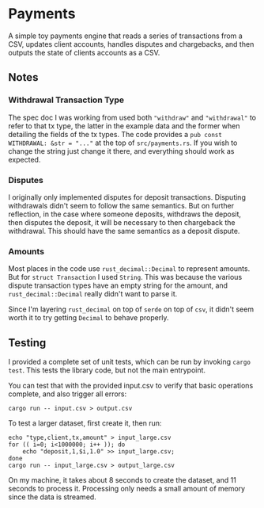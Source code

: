 # Payments
A simple toy payments engine that reads a series of transactions from a CSV, updates client accounts, handles disputes and chargebacks, and then outputs the state of clients accounts as a CSV.

## Notes

### Withdrawal Transaction Type
The spec doc I was working from used both ```"withdraw"``` and ```"withdrawal"``` to refer to that tx type, the latter in the example data and the former when detailing the fields of the tx types.  The code provides a ```pub const WITHDRAWAL: &str = "..."``` at the top of ```src/payments.rs```.  If you wish to change the string just change it there, and everything should work as expected.

### Disputes
I originally only implemented disputes for deposit transactions.  Disputing withdrawals didn't seem to follow the same semantics.  But on further reflection, in the case where someone deposits, withdraws the deposit, then disputes the deposit, it will be necessary to then chargeback the withdrawal.  This should have the same semantics as a deposit dispute.

### Amounts
Most places in the code use ```rust_decimal::Decimal``` to represent amounts.  But for ```struct Transaction``` I used ```String```.  This was because the various dispute transaction types have an empty string for the amount, and ```rust_decimal::Decimal``` really didn't want to parse it.

Since I'm layering ```rust_decimal``` on top of ```serde``` on top of ```csv```, it didn't seem worth it to try getting ```Decimal``` to behave properly.

## Testing
I provided a complete set of unit tests, which can be run by invoking ```cargo test```.  This tests the library code, but not the main entrypoint.

You can test that with the provided input.csv to verify that basic operations complete, and also trigger all errors:

```
cargo run -- input.csv > output.csv
```

To test a larger dataset, first create it, then run:

```
echo "type,client,tx,amount" > input_large.csv
for (( i=0; i<1000000; i++ )); do
    echo "deposit,1,$i,1.0" >> input_large.csv;
done
cargo run -- input_large.csv > output_large.csv
```

On my machine, it takes about 8 seconds to create the dataset, and 11 seconds to process it.  Processing only needs a small amount of memory since the data is streamed.
